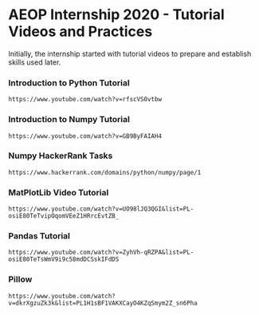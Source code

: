 # AEOP Internship 2020 - Tutorial Videos and Practices

Initially, the internship started with tutorial videos to prepare and establish skills used later. 

### Introduction to Python Tutorial

```
https://www.youtube.com/watch?v=rfscVS0vtbw
```

### Introduction to Numpy Tutorial

```
https://www.youtube.com/watch?v=GB9ByFAIAH4
```

### Numpy HackerRank Tasks

```
https://www.hackerrank.com/domains/python/numpy/page/1
```

### MatPlotLib Video Tutorial 
```
https://www.youtube.com/watch?v=UO98lJQ3QGI&list=PL-osiE80TeTvipOqomVEeZ1HRrcEvtZB_
```

### Pandas Tutorial 
```
https://www.youtube.com/watch?v=ZyhVh-qRZPA&list=PL-osiE80TeTsWmV9i9c58mdDCSskIFdDS
```

### Pillow
```
https://www.youtube.com/watch?v=dkrXgzuZk3k&list=PL1H1sBF1VAKXCayO4KZqSmym2Z_sn6Pha
```
